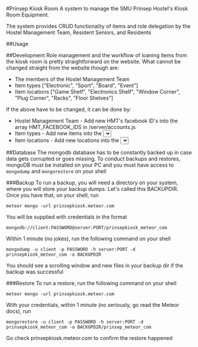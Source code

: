 #Prinsep Kiosk Room
A system to manage the SMU Prinsep Hostel's Kiosk Room Equipment.

The system provides CRUD functionality of items and role delegation by the Hostel Management Team, Resident Seniors, and Residents

##Usage


##Development
Role management and the workflow of loaning items from the kiosk room is pretty straightforward on the website. What cannot be changed straight from the website though are:

* The members of the Hostel Management Team
* Item types ["Electronic", "Sport", "Board", "Event"]
* Item locations ["Game Shelf", "Electronics Shelf", "Window Corner", "Plug Corner", "Racks", "Floor Shelves"]

If the above have to be changed, it can be done by:

* Hostel Management Team - Add new HMT's facebook ID's into the array HMT_FACEBOOK_IDS in /server/accounts.js
* Item types - Add new items into the <select><options> in /client/prinsepkiosk.html
* Item locations - Add new locations into the <select><options> in /client/prinsepkiosk.html AND add new images of the new locations in /public/mapitems/ with file names the same as the values in the <options>

##Database
The mongodb database has to be constantly backed up in case data gets corrupted or goes missing. To conduct backups and restores, mongoDB must be installed on your PC and you must have access to ```mongodump``` and ```mongorestore``` on your shell

###Backup
To run a backup, you will need a directory on your system, where you will store your backup dumps. Let's called this BACKUPDIR. Once you have that, on your shell, run
```
meteor mongo -url prinsepkiosk.meteor.com
```

You will be supplied with credentials in the format
```
mongodb://client:PASSWORD@server:PORT/prinsepkiosk_meteor_com
```

Within 1 minute (no jokes), run the following command on your shell
```
mongodump -u client -p PASSWORD -h server:PORT -d prinsepkiosk_meteor_com -o BACKUPDIR
```

You should see a scrolling window and new files in your backup dir if the backup was successful

###Restore
To run a restore, run the following command on your shell
```
meteor mongo -url prinsepkiosk.meteor.com
```

With your credentials, within 1 minute (no seriously, go read the Meteor docs), run
```
mongorestore -u client -p PASSWORD -h server:PORT -d prinsepkiosk_meteor_com -o BACKUPDIR/prinsep_meteor_com
```

Go check prinsepkiosk.meteor.com to confirm the restore happened

